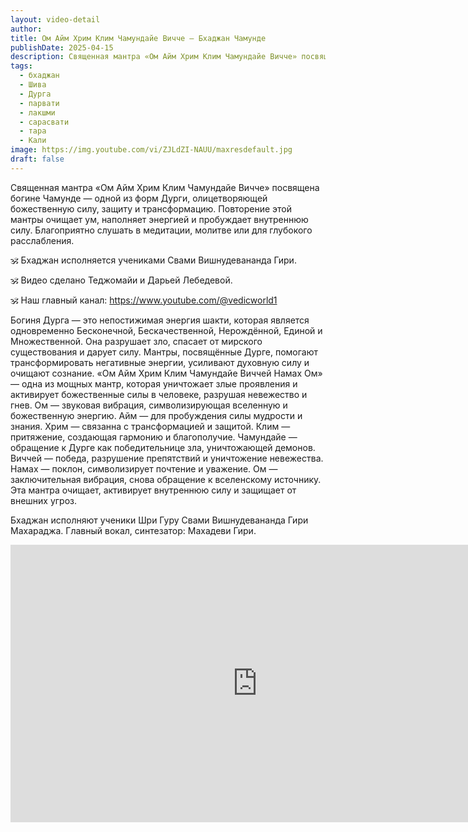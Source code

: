 ```yaml
---
layout: video-detail
author: 
title: Ом Айм Хрим Клим Чамундайе Вичче – Бхаджан Чамунде
publishDate: 2025-04-15
description: Священная мантра «Ом Айм Хрим Клим Чамундайе Вичче» посвящена богине Чамунде — одной из форм Дурги, олицетворяющей божественную силу, защиту и трансформацию. Повторение этой мантры очищает ум, наполняет энергией и пробуждает внутреннюю силу. Благоприятно слушать в медитации, молитве или для глубокого расслабления.
tags:
  - бхаджан
  - Шива
  - Дурга
  - парвати
  - лакшми
  - сарасвати
  - тара
  - Кали
image: https://img.youtube.com/vi/ZJLdZI-NAUU/maxresdefault.jpg
draft: false
---
```


Священная мантра «Ом Айм Хрим Клим Чамундайе Вичче» посвящена богине Чамунде — одной из форм Дурги, олицетворяющей божественную силу, защиту и трансформацию. Повторение этой мантры очищает ум, наполняет энергией и пробуждает внутреннюю силу. Благоприятно слушать в медитации, молитве или для глубокого расслабления.

🕉️ Бхаджан исполняется учениками Свами Вишнудевананда Гири.

🕉️ Видео сделано Теджомайи и Дарьей Лебедевой.

🕉️ Наш главный канал: https://www.youtube.com/@vedicworld1

Богиня Дурга — это непостижимая энергия шакти, которая является одновременно Бесконечной, Бескачественной, Нерождённой, Единой и Множественной. Она разрушает зло, спасает от мирского существования и дарует силу. Мантры, посвящённые Дурге, помогают трансформировать негативные энергии, усиливают духовную силу и очищают сознание. «Ом Айм Хрим Клим Чамундайе Виччей Намах Ом» — одна из мощных мантр, которая уничтожает злые проявления и активирует божественные силы в человеке, разрушая невежество и гнев. Ом — звуковая вибрация, символизирующая вселенную и божественную энергию. Айм — для пробуждения силы мудрости и знания. Хрим — связанна с трансформацией и защитой. Клим — притяжение, создающая гармонию и благополучие. Чамундайе — обращение к Дурге как победительнице зла, уничтожающей демонов. Виччей — победа, разрушение препятствий и уничтожение невежества. Намах — поклон, символизирует почтение и уважение. Ом — заключительная вибрация, снова обращение к вселенскому источнику. Эта мантра очищает, активирует внутреннюю силу и защищает от внешних угроз.


Бхаджан исполняют ученики Шри Гуру Свами Вишнудевананда Гири Махараджа.
Главный вокал, синтезатор: Махадеви Гири.




<iframe width="790" height="444" src="https://www.youtube.com/embed/ZJLdZI-NAUU" frameborder="0" allowfullscreen=""></iframe> 


